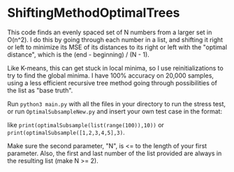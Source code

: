 # ShiftingMethodOptimalTrees

This code finds an evenly spaced set of N numbers from a larger set in O(n^2). I do this by going through each number in a list, and shifting it right or left to minimize its MSE of its distances to its right or left with the "optimal distance", which is the (end - beginning) / (N - 1).

Like K-means, this can get stuck in local minima, so I use reinitializations to try to find the global minima. I have 100% accuracy on 20,000 samples, using a less efficient recursive tree method going through possibilities of the list as "base truth".

Run ```python3 main.py``` with all the files in your directory to run the stress test, or run ```OptimalSubsampleNew.py``` and insert your own test case in the format:

like ```print(optimalSubsample(list(range(100)),10))```
or ```print(optimalSubsample([1,2,3,4,5],3)```.

Make sure the second parameter, "N", is <= to the length of your first parameter. Also, the first and last number of the list provided are always in the resulting list (make N >= 2).

